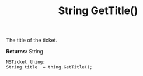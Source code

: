 ﻿---
uid: crmscript_ref_NSTicket_GetTitle
title: String GetTitle()
intellisense: NSTicket.GetTitle
keywords: NSTicket, GetTitle
so.topic: reference
---

The title of the ticket.

**Returns:** String


```crmscript
NSTicket thing;
String title  = thing.GetTitle();
```


